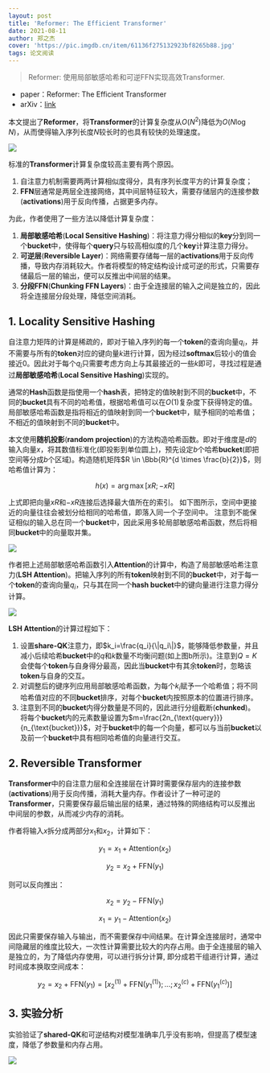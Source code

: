 ```yaml
---
layout: post
title: 'Reformer: The Efficient Transformer'
date: 2021-08-11
author: 郑之杰
cover: 'https://pic.imgdb.cn/item/61136f275132923bf8265b88.jpg'
tags: 论文阅读
---
```


> Reformer: 使用局部敏感哈希和可逆FFN实现高效Transformer.

- paper：Reformer: The Efficient Transformer
- arXiv：[link](https://arxiv.org/abs/2001.04451)

本文提出了**Reformer**，将**Transformer**的计算复杂度从$O(N^2)$降低为$O(N\log N)$，从而使得输入序列长度$N$较长时的也具有较快的处理速度。

![](https://pic.imgdb.cn/item/611607db5132923bf8a44f18.jpg)

标准的**Transformer**计算复杂度较高主要有两个原因。
1. 自注意力机制需要两两计算相似度得分，具有序列长度平方的计算复杂度；
2. **FFN**层通常是两层全连接网络，其中间层特征较大，需要存储层内的连接参数(**activations**)用于反向传播，占据更多内存。

为此，作者使用了一些方法以降低计算复杂度：
1. **局部敏感哈希**(**Local Sensitive Hashing**)：将注意力得分相似的**key**分到同一个**bucket**中，使得每个**query**只与较高相似度的几个**key**计算注意力得分。
2. **可逆层**(**Reversible Layer**)：网络需要存储每一层的**activations**用于反向传播，导致内存消耗较大。作者将模型的特定结构设计成可逆的形式，只需要存储最后一层的输出，便可以反推出中间层的结果。
3. **分段FFN**(**Chunking FFN Layers**)：由于全连接层的输入之间是独立的，因此将全连接层分段处理，降低空间消耗。

## 1. Locality Sensitive Hashing
自注意力矩阵的计算是稀疏的，即对于输入序列的每一个**token**的查询向量$q_i$，并不需要与所有的**token**对应的键向量$k$进行计算，因为经过**softmax**后较小的值会接近$0$。因此对于每个$q_i$只需要考虑方向上与其最接近的一些$k$即可，寻找过程是通过**局部敏感哈希**(**Local Sensitive Hashing**)实现的。

通常的**Hash**函数是指使用一个**hash**表，把特定的值映射到不同的**bucket**中，不同的**bucket**具有不同的哈希值，根据哈希值可以在$O(1)$复杂度下获得特定的值。局部敏感哈希函数是指将相近的值映射到同一个**bucket**中，赋予相同的哈希值；不相近的值映射到不同的**bucket**中。

本文使用**随机投影**(**random projection**)的方法构造哈希函数。即对于维度是$d$的输入向量$x$，将其数值标准化(即投影到单位圆上)，预先设定$b$个哈希**bucket**(即把空间等分成$b$个区域)。构造随机矩阵$R \in \Bbb{R}^{d \times \frac{b}{2}}$，则哈希值计算为：

$$ h(x) = \arg\max [xR;-xR] $$

上式即把向量$xR$和$-xR$连接后选择最大值所在的索引。
如下图所示，空间中更接近的向量往往会被划分给相同的哈希值，即落入同一个子空间中。
注意到不能保证相似的输入总在同一个**bucket**中，因此采用多轮局部敏感哈希函数，然后将相同**bucket**中的向量取并集。

![](https://pic.imgdb.cn/item/6115ed1f5132923bf873009e.jpg)

作者把上述局部敏感哈希函数引入**Attention**的计算中，构造了局部敏感哈希注意力(**LSH Attention**)。把输入序列的所有**token**映射到不同的**bucket**中，对于每一个**token**的查询向量$q_i$，只与其在同一个**hash bucket**中的键向量进行注意力得分计算。

![](https://pic.imgdb.cn/item/6115e64d5132923bf86784a5.jpg)

**LSH Attention**的计算过程如下：
1. 设置**share-QK**注意力，即$k_i=\frac{q_i}{\|q_i\|}$，能够降低参数量，并且减小后续哈希**bucket**中的$q$和$k$数量不均衡问题(如上图b所示)。注意到$Q=K$会使每个**token**与自身得分最高，因此当**bucket**中有其余**token**时，忽略该**token**与自身的交互。
2. 对调整后的键序列应用局部敏感哈希函数，为每个$k_i$赋予一个哈希值；将不同哈希值对应的不同**bucket**排序，对每个**bucket**内按照原本的位置进行排序。
3. 注意到不同的**bucket**内得分数量是不同的，因此进行分组截断(**chunked**)。将每个**bucket**内的元素数量设置为$m=\frac{2n_{\text{query}}}{n_{\text{bucket}}}$，对于**bucket**中的每一个向量，都可以与当前**bucket**以及前一个**bucket**中具有相同哈希值的向量进行交互。

## 2. Reversible Transformer
**Transformer**中的自注意力层和全连接层在计算时需要保存层内的连接参数(**activations**)用于反向传播，消耗大量内存。作者设计了一种可逆的**Transformer**，只需要保存最后输出层的结果，通过特殊的网络结构可以反推出中间层的参数，从而减少内存的消耗。

作者将输入$x$拆分成两部分$x_1$和$x_2$，计算如下：

$$ y_1 = x_1 + \text{Attention}(x_2) $$

$$ y_2 = x_2 + \text{FFN}(y_1) $$

则可以反向推出：

$$ x_2 = y_2 - \text{FFN}(y_1) $$

$$ x_1 = y_1 - \text{Attention}(x_2)  $$

因此只需要保存输入与输出，而不需要保存中间结果。在计算全连接层时，通常中间隐藏层的维度比较大，一次性计算需要比较大的内存占用。由于全连接层的输入是独立的，为了降低内存使用，可以进行拆分计算, 即分成若干组进行计算，通过时间成本换取空间成本：

$$ y_2 = x_2 + \text{FFN}(y_1)=[x_2^{(1)} + \text{FFN}(y_1^{(1)});...;x_2^{(c)} + \text{FFN}(y_1^{(c)})] $$

## 3. 实验分析
实验验证了**shared-QK**和可逆结构对模型准确率几乎没有影响，但提高了模型速度，降低了参数量和内存占用。

![](https://pic.imgdb.cn/item/611628805132923bf8e99d9e.jpg)